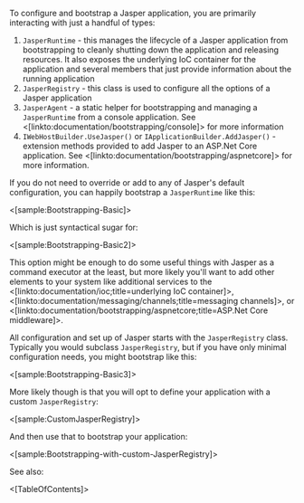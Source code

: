 <!--title:Bootstrapping-->

To configure and bootstrap a Jasper application, you are primarily interacting with just a handful of types:

1. `JasperRuntime` - this manages the lifecycle of a Jasper application from bootstrapping to cleanly shutting down the application and releasing resources. It also exposes the underlying IoC container for the application and several members that just provide information about the running application
1. `JasperRegistry` - this class is used to configure all the options of a Jasper application
1. `JasperAgent` - a static helper for bootstrapping and managing a `JasperRuntime` from
a console application. See <[linkto:documentation/bootstrapping/console]> for more information
1. `IWebHostBuilder.UseJasper()` or `IApplicationBuilder.AddJasper()` - extension methods provided to add Jasper to an ASP.Net Core application. See <[linkto:documentation/bootstrapping/aspnetcore]> for more information.

If you do not need to override or add to any of Jasper's default configuration, you can happily bootstrap a `JasperRuntime` like this:

<[sample:Bootstrapping-Basic]>

Which is just syntactical sugar for:

<[sample:Bootstrapping-Basic2]>

This option might be enough to do some useful things with Jasper as a command executor at the least, but more likely you'll want to add other elements to your system like additional services to the <[linkto:documentation/ioc;title=underlying IoC container]>, <[linkto:documentation/messaging/channels;title=messaging channels]>, or <[linkto:documentation/bootstrapping/aspnetcore;title=ASP.Net Core middleware]>.

All configuration and set up of Jasper starts with the `JasperRegistry` class. Typically you would subclass `JasperRegistry`, but if you have only minimal configuration needs, you might bootstrap like this:

<[sample:Bootstrapping-Basic3]>

More likely though is that you will opt to define your application with a custom `JasperRegistry`:

<[sample:CustomJasperRegistry]>

And then use that to bootstrap your application:

<[sample:Bootstrapping-with-custom-JasperRegistry]>

See also:

<[TableOfContents]>

